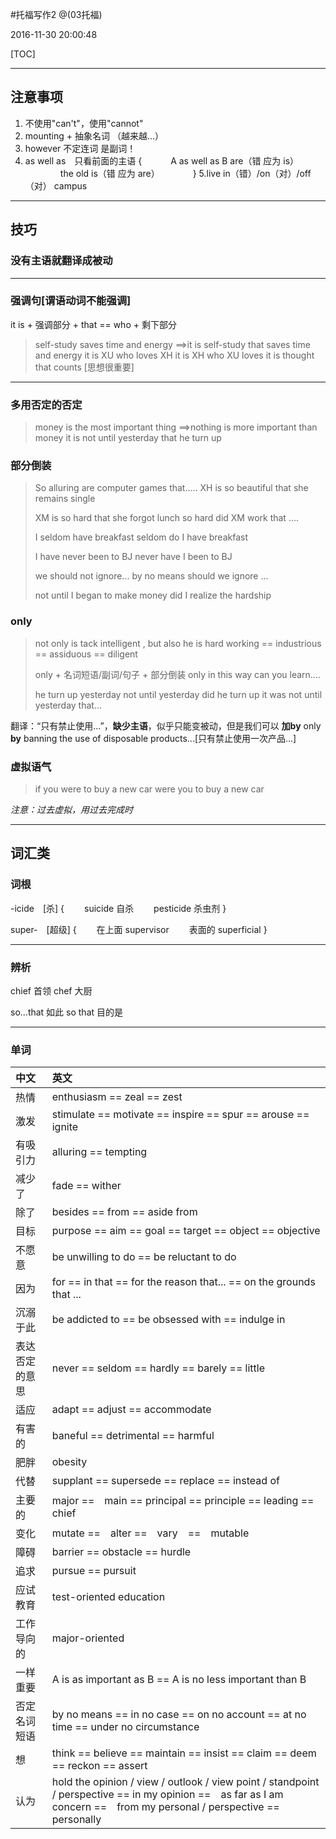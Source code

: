 #托福写作2
@(03托福)

2016-11-30 20:00:48

[TOC]

------
## 注意事项
1. 不使用"can't"，使用"cannot"
2. mounting + 抽象名词 （越来越...）
3. however 不定连词 是副词！
4. as well as　只看前面的主语
{　　　 A as well as B are（错 应为 is）
　　　　the old is（错 应为 are）　　　　 }
5.live in（错）/on（对）/off（对） campus

------
## 技巧
### 没有主语就翻译成被动

------
### 强调句[谓语动词不能强调]
it is + 强调部分 + that == who + 剩下部分
> self-study saves time and energy
> ==>it is self-study that saves time and energy
> it is XU who loves XH
> it is XH who XU loves
> it is thought that counts [思想很重要]

------
### 多用否定的否定
> money is the most important thing
> ==>nothing is more important than money
> it is not until yesterday that he turn up

### 部分倒装
> So alluring are computer games that.....
> XH is so beautiful that she remains single
>
> XM is so hard that she forgot lunch
> so hard did XM work that ....
>
> I seldom have breakfast
> seldom do I have breakfast
>
> I have never been to BJ
> never have I been to BJ
>
> we should not ignore...
> by no means should we ignore ...
>
> not until I began to make money did I realize the hardship

### only
> not only is tack intelligent , but also he is hard working == industrious == assiduous == diligent
>
> only + 名词短语/副词/句子 + 部分倒装
> only in this way can you learn....
>
> he turn up yesterday
> not until yesterday did he turn up
> it was not until yesterday that...

翻译：“只有禁止使用...”，__缺少主语__，似乎只能变被动，但是我们可以 __加by__
only __by__ banning the use of disposable products...[只有禁止使用一次产品...]

### 虚拟语气
> if you were to buy a new car
> were you to buy a new car

_注意：过去虚拟，用过去完成时_

------
## 词汇类
### 词根
-icide　[杀]
{
　　suicide 自杀
　　pesticide 杀虫剂
}

super-　[超级]
{
　　在上面 supervisor
　　表面的 superficial
}

------
### 辨析
chief 首领
chef 大厨

so...that 如此
so that 目的是

------
### 单词
|中文|英文|
|:--|:--|
|热情|enthusiasm == zeal == zest|
|激发|stimulate == motivate == inspire == spur == arouse == ignite|
|有吸引力|alluring == tempting|
|减少了|fade == wither|
|除了|besides == from == aside from|
|目标|purpose == aim == goal == target == object == objective|
|不愿意|be unwilling to do == be reluctant to do|
|因为|for == in that == for the reason that... == on the grounds that ...|
|沉溺于此|be addicted to == be obsessed with == indulge in|
|表达否定的意思|never == seldom == hardly == barely == little|
|适应|adapt == adjust == accommodate|
|有害的|baneful == detrimental == harmful|
|肥胖|obesity|
|代替|supplant == supersede == replace == instead of|
|主要的|major ==　main == principal == principle == leading == chief|
|变化|mutate ==　alter ==　vary　==　mutable|
|障碍|barrier == obstacle == hurdle|
|追求|pursue == pursuit|
|应试教育|test-oriented education|
|工作导向的|major-oriented|
|一样重要|A is as important as B == A is no less important than B|
|否定名词短语 |by no means == in no case == on no account == at no time == under no circumstance|
|想|think == believe == maintain == insist == claim == deem == reckon == assert|
|认为|hold the opinion / view / outlook / view point / standpoint / perspective == in my opinion ==　as far as I am concern ==　from my personal / perspective ==　personally|

